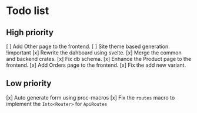 # Todo list

## High priority
[ ] Add Other page to the frontend.
[ ] Site theme based generation. !important
[x] Rewrite the dahboard using svelte.
[x] Merge the common and backend crates.
[x] Fix db schema.
[x] Enhance the Product page to the frontend.
[x] Add Orders page to the frontend.
[x] Fix the add new variant.

## Low priority
[x] Auto generate form using proc-macros
[x] Fix the `routes` macro to implement the `Into<Router>` for `ApiRoutes`
